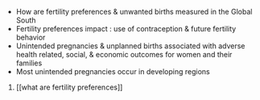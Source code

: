 - How are fertility preferences & unwanted births measured in the Global South
- Fertility preferences impact : use of contraception & future fertility behavior
- Unintended pregnancies & unplanned births associated with adverse health related, social, & economic outcomes for women and their families
- Most unintended pregnancies occur in developing regions
1. [[what are fertility preferences]] 